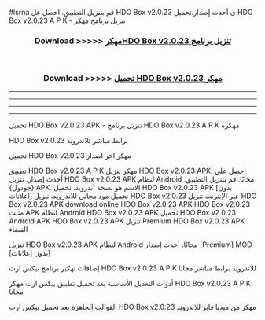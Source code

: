 #lsrna قم بتنزيل التطبيق. احصل عل HDO Box v2.0.23 ى أحدث إصدار.تحميل HDO Box v2.0.23 A P K - تنزيل برنامج مهكر



<div align="center">
<h3>Download >>>>> <a href="https://ar-sites.web.app/?ar= HDO Box v2.0.23">مهكرHDO Box v2.0.23 تنزيل برنامج</a></h3><br>

<h3>Download >>>>> <a href="https://ar-sites.web.app/?ar= HDO Box v2.0.23">تحميل HDO Box v2.0.23 مهكر</a></h3>
</div>


----------------------------------------------------------

----------------------------------------------------------

----------------------------------------------------------

----------------------------------------------------------


تحميل HDO Box v2.0.23 APK - تنزيل برنامج HDO Box v2.0.23 A P K مهكرة

HDO Box v2.0.23 برابط مباشر للاندرويد

تحميل HDO Box v2.0.23 مهكر اخر اصدار

تطبيق HDO Box v2.0.23 A P K مهكر
تنزيل HDO Box v2.0.23 APK. احصل على أحدث إصدار.
تنزيل HDO Box v2.0.23 APK لنظام Android مجانًا.
قم بتنزيل التطبيق. {جودول} APK. الاسم هو نسخة أندرويد.
تحميل HDO Box v2.0.23 APK [بدون اعلانات]
تحميل مود مجاني للاندرويد.
تنزيل HDO Box v2.0.23 عبر الإنترنت
تنزيل HDO Box v2.0.23 APK
download.online HDO Box v2.0.23 APK
HDO Box v2.0.23 مثبت APK لنظام Android
HDO Box v2.0.23 APK
تحميل HDO Box v2.0.23 Android APK
HDO Box v2.0.23 APK تنزيل Premium
HDO Box v2.0.23 APK الفضاء

تنزيل HDO Box v2.0.23 APK لنظام Android مجانًا. أحدث إصدار [Premium] MOD [بدون إعلانات]

إضافات تهكير برنامج بيكس ارت HDO Box v2.0.23 A P K للاندرويد برابط مباشر مجانا

أدوات التعديل الأساسية بعد تحميل تطبيق بيكس ارت مهكر HDO Box v2.0.23 A P K مجانا

القوالب الجاهزة بعد تحميل بيكس ارت HDO Box v2.0.23 مهكر من ميديا فاير للاندرويد



